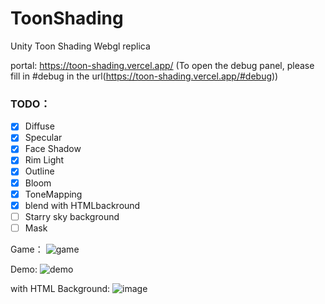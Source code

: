 # ToonShading
Unity Toon Shading Webgl replica

portal: https://toon-shading.vercel.app/   (To open the debug panel, please fill in #debug in the url(https://toon-shading.vercel.app/#debug))

### TODO：

- [x] Diffuse
- [x] Specular
- [x] Face Shadow
- [x] Rim Light
- [x] Outline
- [x] Bloom
- [x] ToneMapping
- [x] blend with HTMLbackround 
- [ ] Starry sky background
- [ ] Mask

Game：
![game](https://github.com/user-attachments/assets/1f9223f2-27f2-4ef4-bf02-90125ea6f1bb)

Demo:
![demo](https://github.com/user-attachments/assets/7a86cd90-0744-414f-bfaf-15a589c6ddba)

with HTML Background:
![image](https://github.com/user-attachments/assets/08cb091f-ed2a-45a8-8108-6cdc5125fe0b)




